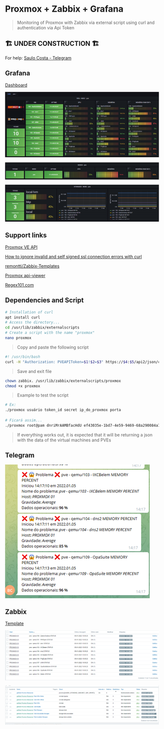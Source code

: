 # Proxmox + Zabbix + Grafana

> Monitoring of Proxmox with Zabbix via external script using curl and authentication via Api Token

## 🏗️ UNDER CONSTRUCTION 🏗️

For help: [Saulo Costa - Telegram](https://t.me/saulos2costa)

## Grafana

[Dashboard](grafana-dashboard.json)

![print](./img/print-vm.png "Print")

![print](./img/print-node.png "Print")

![print](./img/print-storage.png "Print")

## Support links

[Proxmox VE API](https://pve.proxmox.com/wiki/Proxmox_VE_API#API_URL)

[How to ignore invalid and self signed ssl connection errors with curl](https://www.cyberciti.biz/faq/how-to-curl-ignore-ssl-certificate-warnings-command-option/)

[remontti/Zabbix-Templates](https://github.com/remontti/Zabbix-Templates/blob/main/Huawei/BGP/README.md)

[Proxmox api-viewer](https://pve.proxmox.com/pve-docs/api-viewer/)

[Regex101.com](https://regex101.com/)

## Dependencies and Script

```sh
# Installation of curl
apt install curl
# Access the directory...
cd /usr/lib/zabbix/externalscripts
# Create a script with the name "proxmox"
nano proxmox
```

> Copy and paste the following script

```sh
#! /usr/bin/bash
curl -H "Authorization: PVEAPIToken=$1!$2=$3" https://$4:$5/api2/json/cluster/resources/ -k --silent
```

> Save and exit file

```sh
chown zabbix. /usr/lib/zabbix/externalscripts/proxmox
chmod +x proxmox
```

> Example to test the script

```sh
# Ex:
./proxmox usuário token_id secret ip_do_proxmox porta

# Ficará assim...
./proxmox root@pam dnriMrAAMBfacHdU ef43035e-1bd7-4e59-9469-68a290084a7d 172.33.255.2 8006
```

> If everything works out, it is expected that it will be returning a json with the data of the virtual machines and PVEs

## Telegram

![alert](img/telegra_alert.png)

## Zabbix

[Template](PROXMOX%20-%20SHEL%20SCRIPT%20-%20CURL%20-%20ZBX%205%204.yaml)

![zabbix](img/vm%20status.png)

![zabbix](img/itens.png)
